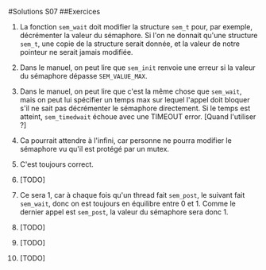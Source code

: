 #Solutions S07
##Exercices
1. La fonction `sem_wait` doit modifier la structure `sem_t` pour, par exemple, décrémenter la valeur du sémaphore.
  Si l'on ne donnait qu'une structure `sem_t`, une copie de la structure serait donnée, et la valeur de notre pointeur ne serait jamais modifiée.

2. Dans le manuel, on peut lire que `sem_init` renvoie une erreur si la valeur du sémaphore dépasse `SEM_VALUE_MAX`.

3. Dans le manuel, on peut lire que c'est la même chose que `sem_wait`, mais on peut lui spécifier un temps max sur lequel l'appel doit bloquer s'il ne sait pas décrémenter le sémaphore directement. Si le temps est atteint, `sem_timedwait` échoue avec une TIMEOUT error.
 [Quand l'utiliser ?]

4. Ca pourrait attendre à l'infini, car personne ne pourra modifier le sémaphore vu qu'il est protégé par un mutex.

5. C'est toujours correct.

6. [TODO]

7. Ce sera 1, car à chaque fois qu'un thread fait `sem_post`, le suivant fait `sem_wait`, donc on est toujours en équilibre entre 0 et 1. Comme le dernier appel est `sem_post`, la valeur du sémaphore sera donc 1.

8. [TODO]

9. [TODO]

10. [TODO]
